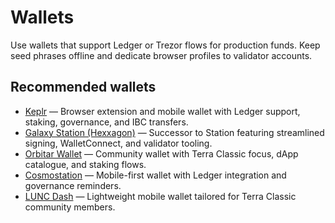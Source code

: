 # Wallets

Use wallets that support Ledger or Trezor flows for production funds. Keep seed phrases offline and dedicate browser profiles to validator accounts.

## Recommended wallets

- [Keplr](https://www.keplr.app) — Browser extension and mobile wallet with Ledger support, staking, governance, and IBC transfers.
- [Galaxy Station (Hexxagon)](https://station.hexxagon.io) — Successor to Station featuring streamlined signing, WalletConnect, and validator tooling.
- [Orbitar Wallet](https://orbitar.io) — Community wallet with Terra Classic focus, dApp catalogue, and staking flows.
- [Cosmostation](https://www.cosmostation.io) — Mobile-first wallet with Ledger integration and governance reminders.
- [LUNC Dash](https://luncdash.app) — Lightweight mobile wallet tailored for Terra Classic community members.
